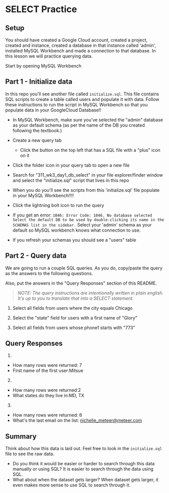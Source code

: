 # SELECT Practice

## Setup

You should have created a Google Cloud account, created a project, created and instance, created a database in that instance called 'admin', installed MySQL Workbench and made a connection to that database. In this lesson we will practice querying data.

Start by opening MySQL Workbench

## Part 1 - Initialize data

In this repo you'll see another file called `initialize.sql`. This file contains SQL scripts to create a table called users and populate it with data. Follow these instructions to run the script in MySQL Workbench so that you populate data in your GoogleCloud Database!!

* In MySQL Workbench, make sure you've selected the "admin" database as your default schema (as per the name of the DB you created following the textbook.)

* Create a new query tab
  * Click the button on the top left that has a SQL file with a "plus" icon on it

* Click the folder icon in your query tab to open a new file

* Search for "311_wk3_day1_db_select" in your file explorer/finder window and select the "initialize.sql" script that lives in this repo

* When you do you'll see the scripts from this 'initialize.sql' file populate in your MySQL Workbench!!!!

* Click the lightning bolt icon to run the query

* If you get an error: `1046: Error Code: 1046. No database selected Select the default DB to be used by double-clicking its name in the SCHEMAS list in the sidebar.` Select your 'admin' schema as your default so MySQL workbench knows what connection to use.

* If you refresh your schemas you should see a "users" table

## Part 2 - Query data

We are going to run a couple SQL queries. As you do, copy/paste the query as the answers to the following questions.

Also, put the answers in the "Query Responses" section of this README.

> *NOTE: The query instructions are intentionally written in plain english. It's up to you to translate that into a SELECT statement.*

1. Select all fields from users where the city equals Chicago

2. Select the "state" field for users with a first name of "Glory"

3. Select all fields from users whose phone1 starts with "773"

## Query Responses

1.
  * How many rows were returned: 7
  * First name of the first user:Mitsue

2.
  * How many rows were returned:2
  * What states do they live in:MD, TX

3.
  * How many rows were returned: 6
  * What's the last email on the list: nichelle_meteer@meteer.com

## Summary

Think about how this data is laid out. Feel free to look in the `initialize.sql` file to see the raw data.

* Do you think it would be easier or harder to search through this data manually or using SQL? It is easier to search through the data using SQL.
* What about when the dataset gets larger?  When dataset gets larger, it even makes more sense to use SQL to search through it.

